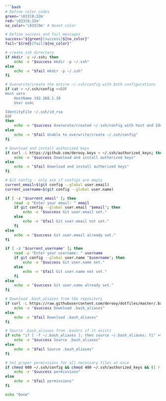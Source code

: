 ```bash
```bash
# Define color codes
green='\033[0;32m'
red='\033[0;31m'
no_color='\033[0m' # Reset color

# Define success and fail messages
success="${green}[success]${no_color}"
fail="${red}[fail]${no_color}"

# create ssh directory
if mkdir -p ~/.ssh; then
    echo -e "$success mkdir -p ~/.ssh"
else
    echo -e "$fail mkdir -p ~/.ssh"
fi

# Overwrite/create the entire ~/.ssh/config with both configurations
if cat > ~/.ssh/config <<EOF
Host vero
    HostName 192.168.1.10
    User osmc

IdentityFile ~/.ssh/id_rsa
EOF
then
    echo -e "$success Overwrote/created ~/.ssh/config with host and IdentityFile configuration"
else
    echo -e "$fail Unable to overwrite/create ~/.ssh/config"
fi

# Download and install authorized keys
if curl -L https://github.com/derooy.keys > ~/.ssh/authorized_keys; then
    echo -e "$success Download and install authorized keys"
else
    echo -e "$fail Download and install authorized keys"
fi

# Git config - only ask if configs are empty
current_email=$(git config --global user.email)
current_username=$(git config --global user.name)

if [ -z "$current_email" ]; then
    read -p "Enter your email: " email
    if git config --global user.email "$email"; then
        echo -e "$success Git user.email set."
    else
        echo -e "$fail Git user.email not set."
    fi
else
    echo -e "$success Git user.email already set."
fi

if [ -z "$current_username" ]; then
    read -p "Enter your username: " username
    if git config --global user.name "$username"; then
        echo -e "$success Git user.name set."
    else
        echo -e "$fail Git user.name not set."
    fi
else
    echo -e "$success Git user.name already set."
fi

# Download .bash_aliases from the repository
if curl -L https://raw.githubusercontent.com/derooy/dotfiles/master/.bash_aliases -o ~/.bash_aliases; then
    echo -e "$success Download .bash_aliases"
else
    echo -e "$fail Download .bash_aliases"
fi

# Source .bash_aliases from .bashrc if it exists
if echo "if [ -f ~/.bash_aliases ]; then source ~/.bash_aliases; fi" >> ~/.bashrc; then
    echo -e "$success Source .bash_aliases"
else
    echo -e "$fail Source .bash_aliases"
fi

# Set proper permissions for all necessary files at once
if chmod 600 ~/.ssh/config && chmod 400 ~/.ssh/authorized_keys && ([ ! -f ~/.ssh/id_rsa ] || chmod 600 ~/.ssh/id_rsa); then
    echo -e "$success permissions"
else
    echo -e "$fail permissions"
fi

echo "Done"

```
```

